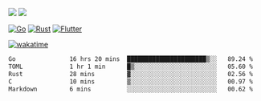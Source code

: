 [![](https://img.shields.io/badge/Windows_11-Pro-292e33?style=flat-square&logo=windows&logoColor=ffffff)](https://www.microsoft.com/en-us/windows/)
[![](https://img.shields.io/badge/macOS-Sonoma-292e33?style=flat-square&logo=apple&logoColor=ffffff)](https://www.apple.com/macbook-pro/) 

[![Go](https://img.shields.io/badge/-Go-DEA584?style=flat&logo=go&logoColor=000000)](https://golang.org/)
[![Rust](https://img.shields.io/badge/-Rust-DEA584?style=flat&logo=rust&logoColor=000000)](https://www.rust-lang.org)
[![Flutter](https://img.shields.io/badge/-Flutter-DEA584?style=flat&logo=flutter&logoColor=000000)](https://flutter.dev/)

[![wakatime](https://wakatime.com/badge/user/9bb0c784-91ca-4b5c-8e9c-b13ece0f7b09.svg)](https://wakatime.com/@9bb0c784-91ca-4b5c-8e9c-b13ece0f7b09)


<!--START_SECTION:waka-->

```txt
Go               16 hrs 20 mins  ██████████████████████▒░░   89.24 %
TOML             1 hr 1 min      █▒░░░░░░░░░░░░░░░░░░░░░░░   05.60 %
Rust             28 mins         ▓░░░░░░░░░░░░░░░░░░░░░░░░   02.56 %
C                10 mins         ▒░░░░░░░░░░░░░░░░░░░░░░░░   00.97 %
Markdown         6 mins          ░░░░░░░░░░░░░░░░░░░░░░░░░   00.62 %
```

<!--END_SECTION:waka-->

